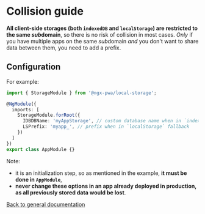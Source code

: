 # Collision guide

**All client-side storages (both `indexedDB` and `localStorage`) are restricted to the same *sub*domain**,
so there is no risk of collision in most cases.
*Only* if you have multiple apps on the same *sub*domain *and* you don't want to share data between them,
you need to add a prefix.

## Configuration

For example:

```typescript
import { StorageModule } from '@ngx-pwa/local-storage';

@NgModule({
  imports: [
    StorageModule.forRoot({
      IDBDBName: 'myAppStorage', // custom database name when in `indexedDB`
      LSPrefix: 'myapp_', // prefix when in `localStorage` fallback
    })
  ]
})
export class AppModule {}
```

Note:
- it is an initialization step, so as mentioned in the example, **it must be done in `AppModule`**,
- **never change these options in an app already deployed in production, as all previously stored data would be lost**.

[Back to general documentation](../README.md)
